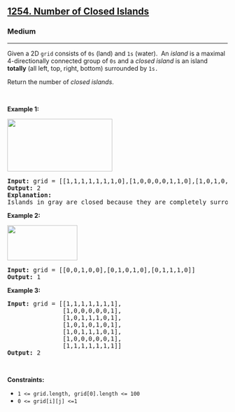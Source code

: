 <h2><a href="https://leetcode.com/problems/number-of-closed-islands/">1254. Number of Closed Islands</a></h2><h3>Medium</h3><hr><div><p>Given a 2D&nbsp;<code>grid</code> consists of <code>0s</code> (land)&nbsp;and <code>1s</code> (water).&nbsp; An <em>island</em> is a maximal 4-directionally connected group of <code><font face="monospace">0</font>s</code> and a <em>closed island</em>&nbsp;is an island <strong>totally</strong>&nbsp;(all left, top, right, bottom) surrounded by <code>1s.</code></p>

<p>Return the number of <em>closed islands</em>.</p>

<p>&nbsp;</p>
<p><strong>Example 1:</strong></p>

<p><img alt="" src="https://assets.leetcode.com/uploads/2019/10/31/sample_3_1610.png" style="width: 240px; height: 120px;"></p>

<pre style="position: relative;"><strong>Input:</strong> grid = [[1,1,1,1,1,1,1,0],[1,0,0,0,0,1,1,0],[1,0,1,0,1,1,1,0],[1,0,0,0,0,1,0,1],[1,1,1,1,1,1,1,0]]
<strong>Output:</strong> 2
<strong>Explanation:</strong> 
Islands in gray are closed because they are completely surrounded by water (group of 1s).<div class="open_grepper_editor" title="Edit &amp; Save To Grepper"></div></pre>

<p><strong>Example 2:</strong></p>

<p><img alt="" src="https://assets.leetcode.com/uploads/2019/10/31/sample_4_1610.png" style="width: 160px; height: 80px;"></p>

<pre style="position: relative;"><strong>Input:</strong> grid = [[0,0,1,0,0],[0,1,0,1,0],[0,1,1,1,0]]
<strong>Output:</strong> 1
<div class="open_grepper_editor" title="Edit &amp; Save To Grepper"></div></pre>

<p><strong>Example 3:</strong></p>

<pre style="position: relative;"><strong>Input:</strong> grid = [[1,1,1,1,1,1,1],
&nbsp;              [1,0,0,0,0,0,1],
&nbsp;              [1,0,1,1,1,0,1],
&nbsp;              [1,0,1,0,1,0,1],
&nbsp;              [1,0,1,1,1,0,1],
&nbsp;              [1,0,0,0,0,0,1],
               [1,1,1,1,1,1,1]]
<strong>Output:</strong> 2
<div class="open_grepper_editor" title="Edit &amp; Save To Grepper"></div></pre>

<p>&nbsp;</p>
<p><strong>Constraints:</strong></p>

<ul>
	<li><code>1 &lt;= grid.length, grid[0].length &lt;= 100</code></li>
	<li><code>0 &lt;= grid[i][j] &lt;=1</code></li>
</ul>
</div>